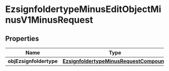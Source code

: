 
# EzsignfoldertypeMinusEditObjectMinusV1MinusRequest

## Properties
Name | Type | Description | Notes
------------ | ------------- | ------------- | -------------
**objEzsignfoldertype** | [**EzsignfoldertypeMinusRequestCompound**](EzsignfoldertypeMinusRequestCompound.md) |  | 



